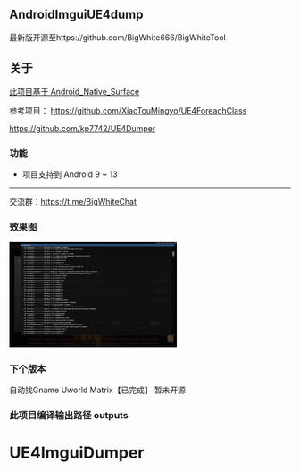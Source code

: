 ## AndroidImguiUE4dump

最新版开源至https://github.com/BigWhite666/BigWhiteTool
## 关于

[此项目基于 Android_Native_Surface](https://github.com/SsageParuders/Android_Native_Surface)

参考项目：
https://github.com/XiaoTouMingyo/UE4ForeachClass

https://github.com/kp7742/UE4Dumper

### 功能
- 项目支持到 Android 9 ~ 13
---
交流群：https://t.me/BigWhiteChat
### 效果图
  <img width="300" alt="image" src="demo.jpg">

### 下个版本
自动找Gname Uworld Matrix【已完成】
暂未开源

### 此项目编译输出路径 outputs
# UE4ImguiDumper
